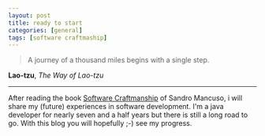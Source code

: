```yaml
---
layout: post
title: ready to start
categories: [general]
tags: [software craftmaship]
---
```


> A journey of a thousand miles begins with a single step.

**Lao-tzu**, _The Way of Lao-tzu_

* * *

After reading the book [Software Craftmanship](https://leanpub.com/socra) of Sandro Mancuso, i will share my (future) experiences in software development. I'm a java developer for nearly seven and a half years but there is still a long road to go. With this blog you will hopefully ;-) see my progress.
